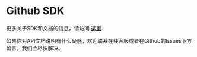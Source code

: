 # Github SDK

更多关于SDK和文档的信息，请访问 [这里](https://github.com/jbexpub/JBEX-OpenApi).

如果你对API文档说明有什么疑惑，欢迎联系在线客服或者在Github的Issues下方留言，我们会尽快解决。
